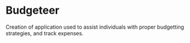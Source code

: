 # Budgeteer
Creation of application used to assist individuals with proper budgetting strategies, and track expenses.
